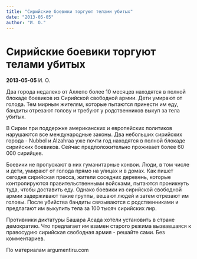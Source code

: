```yaml
---
title: "Сирийские боевики торгуют телами убитых"
date: "2013-05-05"
author: "И. О."
---
```


# Сирийские боевики торгуют телами убитых

**2013-05-05** И. О.

Два города недалеко от Аллепо более 10 месяцев находятся в полной блокаде боевиков из Сирийской свободной армии. Дети умирают от голода. Тем мирным жителям, которые пытаются принести им еду, бандиты отрезают голову и требуют у родственников выкуп за тела убитых.

В Сирии при поддержке американских и европейских политиков нарушаются все международные законы. Два небольших сирийских города - Nubbol и Alzahraa уже почти год находятся в полной блокаде сирийских боевиков. Сейчас предположительно проживает более 60 000 сирийцев.

Боевики не пропускают в них гуманитарные конвои. Люди, в том числе и дети, умирают от голода прямо на улицах и в домах. Как пишет сегодня сирийская пресса, жители соседних деревень, которые контролируются правительственными войсками, пытаются проникнуть туда, чтобы доставить еду. Однако боевики из сирийской свободной армии задерживают такие группы, вешают людей и затем отрезают им головы. После убийства бандиты связываются с родственниками и предлагают им выкупить тела за 100 тысяч сирийских лир.

Противники диктатуры Башара Асада хотели установить в стране демократию. Что предлагает им взамен старого режима вызвавшаяся к правосудию сирийская свободная армия - решайте сами. Без комментариев.

По материалам argumentiru.com